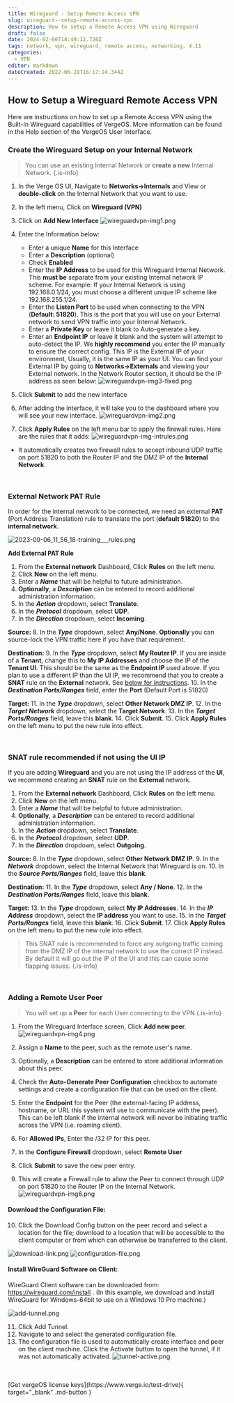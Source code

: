 ```yaml
---
title: Wireguard - Setup Remote Access VPN
slug: wireguard--setup-remote-access-vpn
description: How to setup a Remote Access VPN using Wireguard
draft: false
date: 2024-02-06T18:49:12.726Z
tags: network, vpn, wireguard, remote access, networking, 4.11
categories:
  - VPN
editor: markdown
dateCreated: 2022-06-28T16:17:24.344Z
---
```


## How to Setup a Wireguard Remote Access VPN

Here are instructions on how to set up a Remote Access VPN using the Built-In Wireguard capabilities of VergeOS. More information can be found in the Help section of the VergeOS User Interface. 
<br>

### Create the Wireguard Setup on your Internal Network
> You can use an existing Internal Network or **create a new** Internal Network.
{.is-info}

1. In the Verge OS UI, Navigate to **Networks->Internals** and View or **double-click** on the Internal Network that you want to use.
1. In the left menu, Click on **Wireguard (VPN)**
1. Click on **Add New Interface**
![wireguardvpn-img1.png](/docs/public/wireguardvpn-img1.png)

1. Enter the Information below:
	- Enter a unique **Name** for this Interface
	- Enter a **Description** (optional)
	- Check **Enabled**
	- Enter the **IP Address** to be used for this Wireguard Internal Network. This **must be** separate from your existing Internal network IP scheme. For example: If your Internal Network is using 192.168.0.1/24, you must choose a different unique IP scheme like 192.168.255.1/24.
	- Enter the **Listen Port** to be used when connecting to the VPN (**Default: 51820**). This is the port that you will use on your External network to send VPN traffic into your Internal Network.
	- Enter a **Private Key** or leave it blank to Auto-generate a key.
	- Enter an **Endpoint IP** or leave it blank and the system will attempt to auto-detect the IP. We **highly recommend** you enter the IP manually to ensure the correct config. This IP is the External IP of your environment, Usually, it is the same IP as your UI. You can find your External IP by going to **Networks->Externals** and viewing your External network. In the Network Router section, it should be the IP address as seen below:
![wireguardvpn-img3-fixed.png](/docs/public/wireguardvpn-img3-fixed.png)

1. Click **Submit** to add the new interface
1. After adding the interface, it will take you to the dashboard where you will see your new interface.
![wireguardvpn-img2.png](/docs/public/wireguardvpn-img2.png)

1. Click **Apply Rules** on the left menu bar to apply the firewall rules. Here are the rules that it adds:
![wireguardvpn-img-intrules.png](/docs/public/wireguardvpn-img-intrules.png)

- It automatically creates two firewall rules to accept inbound UDP traffic on port 51820 to both the Router IP and the DMZ IP of the **Internal Network**.
<br>

### External Network PAT Rule

In order for the internal network to be connected, we need an external **PAT** (Port Address Translation) rule to translate the port (**default 51820**) to the **internal network**. 

![2023-09-06_11_56_18-training___rules.png](/docs/public/2023-09-06_11_56_18-training___rules.png)

**Add External PAT Rule**

1.  From the **External network** Dashboard, Click **Rules** on the left menu.
2.  Click **New** on the left menu.
3.  Enter a ***Name*** that will be helpful to future administration.
4.  **Optionally**, a ***Description*** can be entered to record additional administration information.
5.  In the ***Action*** dropdown, select **Translate**.
6.  In the ***Protocol*** dropdown, select **UDP**.
7.  In the ***Direction*** dropdown, select **Incoming**.

**Source:**
8.  In the ***Type*** dropdown, select **Any/None**.  **Optionally** you can source-lock the VPN traffic here if you have that requirement.

**Destination:**
9.  In the ***Type*** dropdown, select **My Router IP**. If you are inside of a **Tenant**, change this to **My IP Addresses** and choose the IP of the **Tenant UI**. This should be the same as the **Endpoint IP** used above. If you plan to use a different IP than the UI IP, we recommend that you to create a **SNAT** rule on the **External** network. See <a href="#snat">below for instructions</a>.
10.  In the ***Destination Ports/Ranges*** field, enter the **Port** (Default Port is 51820)

**Target:**
11.  In the ***Type*** dropdown, select **Other Network DMZ IP**.
12.  In the ***Target Network*** dropdown, select the **Target Network**.
13.  In the ***Target Ports/Ranges*** field, leave this **blank**.
14.  Click **Submit**.
15.  Click **Apply Rules** on the left menu to put the new rule into effect.

<br>

<a id="snat"></a>
 
### SNAT rule recommended if not using the UI IP

If you are adding **Wireguard** and you are not using the IP address of the **UI**, we recommend creating an **SNAT** rule on the **External** network. 

1.  From the **External network** Dashboard, Click **Rules** on the left menu.
2.  Click **New** on the left menu.
3.  Enter a ***Name*** that will be helpful to future administration.
4.  **Optionally**, a ***Description*** can be entered to record additional administration information.
5.  In the ***Action*** dropdown, select **Translate**.
6.  In the ***Protocol*** dropdown, select **UDP**.
7.  In the ***Direction*** dropdown, select **Outgoing**.

**Source:**
8.  In the ***Type*** dropdown, select **Other Network DMZ IP**.
9.  In the ***Network*** dropdown, select the Internal Network that Wireguard is on. 
10. In the ***Source Ports/Ranges*** field, leave this **blank**.

**Destination:**
11.  In the ***Type*** dropdown, select **Any / None**. 
12.  In the ***Destination Ports/Ranges*** field, leave this **blank**.

**Target:**
13.  In the ***Type*** dropdown, select **My IP Addresses**.
14.  In the ***IP Address*** dropdown, select the **IP address** you want to use.
15.  In the ***Target Ports/Ranges*** field, leave this **blank**.
16.  Click **Submit**.
17.  Click **Apply Rules** on the left menu to put the new rule into effect.

> This SNAT rule is recommended to force any outgoing traffic coming from the DMZ IP of the internal network to use the correct IP instead. By default it will go out the IP of the UI and this can cause some flapping issues.
{.is-info}



<br>


### Adding a Remote User Peer

> You will set up a **Peer** for each User connecting to the VPN
{.is-info}

1. From the Wireguard Interface screen, Click **Add new peer**.
![wireguardvpn-img4.png](/docs/public/wireguardvpn-img4.png)

1. Assign a **Name** to the peer, such as the remote user's name.
1. Optionally, a **Description** can be entered to store additional information about this peer.
1. Check the **Auto-Generate Peer Configuration** checkbox to automate settings and create a configuration file that can be used on the client.
1. Enter the **Endpoint** for the Peer (the external-facing IP address, hostname, or URL this system will use to communicate with the peer). This can be left blank if the internal network will never be initiating traffic across the VPN (i.e. roaming client).
1. For **Allowed IPs**, Enter the /32 IP for this peer.
1. In the **Configure Firewall** dropdown, select **Remote User**
1. Click **Submit** to save the new peer entry.
<!--![2023-03-02_13_04_44-support___new_peer.png](/docs/public/2023-03-02_13_04_44-support___new_peer.png)-->

9. This will create a Firewall rule to allow the Peer to connect through UDP on port 51820 to the Router IP on the Internal Network.
![wireguardvpn-img6.png](/docs/public/wireguardvpn-img6.png)

#### Download the Configuration File:

10. Click the Download Config button on the peer record and select a location for the file; download to a location that will be accessible to the client computer or from which can otherwise be transferred to the client.

![download-link.png](/docs/public/download-link.png)
![configuration-file.png](/docs/public/configuration-file.png)

#### Install WireGuard Software on Client:

WireGuard Client software can be downloaded from: https://wireguard.com/install . (In this example, we download and install WireGuard for Windows-64bit to use on a Windows 10 Pro machine.)

![add-tunnel.png](/docs/public/add-tunnel.png)

11. Click Add Tunnel.
12. Navigate to and select the generated configuration file.
13. The configuration file is used to automatically create interface and peer on the client machine. Click the Activate button to open the tunnel, if it was not automatically activated.
![tunnel-active.png](/docs/public/tunnel-active.png)

<br>

<!--
## Troubleshooting Guide

This guide will take you through some common testing and diagnostic tools to help troubleshoot why the **VPN** is not working. 

### WireGuard Status

The WireGuard status diagnostics tool can give you an idea of the peers that are connecting and what their settings are.

1. Navigate to the **WireGuard Interface**.
1. Click on the **Heart Pulse** icon near the top. 
![2024-02-06_13_46_55-diaghearticon.png](/docs/public/knowledgebase/2024-02-06_13_46_55-diaghearticon.png)
1. Set the **Query** to **WireGuard** and hit send
![2024-02-06_10_35_23-wireguarddiags.png](/docs/public/knowledgebase/2024-02-06_10_35_23-wireguarddiags.png)
1. This will show you interface settings and peers. Check to make sure everything looks correct. Specifically look to make sure the **Allowed IPs** are set correctly. 



### Connection issues

If you are receiving a bunch of retransmit messages then you may be having connection issues. Most commonly this is caused by incorrect network rules or firewall setups. Below is a common list of things to check.

1. Click on **Diagnostics** on the left menu.
1. Change the **Query** to **Ping**.
1. Change the **Host** to the IP of the VPN network's **Remote Gateway**.
1. Hit **Send** and look for packet failures.

If you are not able to ping the **Remote Gateway** then you have something blocking your connection or a missing route. This is also assuming that the gateway is responding to pings, confirm this by pinging the **Remote Gateway** outside of **VergeOS**. 

#### Other things to check

1. Test if you can ping **8.8.8.8**, this will tell you if you have internet on this network. If you can't, confirm that you have a **Default Route** in your **Rules**. 
1. Run the diagnostic query "What's My IP". Assuming your VPN is over the WAN, you should get a response.
1. Run a diagnostic **TCP Connection test** to the **Remote Gateway** on the **IKE port** (default 500). This is assuming your firewall has TCP and UDP allowed on that port, if you are only allowing UDP incoming then this will fail anyway but a lot of times both are open and it's a good test. 
1. Run a diagnostic **Trace Route** to the **Remote Gateway**. Check that the traffic is routing correctly. If not, look at your **Default route** rules in the **VPN** and **External** networks. 
1. Run a diagnostic **IPsec** with **Status All**. This will give you the current state of the IPsec Tunnel. You can also change this to **Show Config** and review the config for accuracy. 
1. Check for other logs in the Diagnostics **Logs**. You can change the results to show more than 100 lines if needed. 




-->

<br>
[Get vergeOS license keys](https://www.verge.io/test-drive){ target="_blank" .md-button }